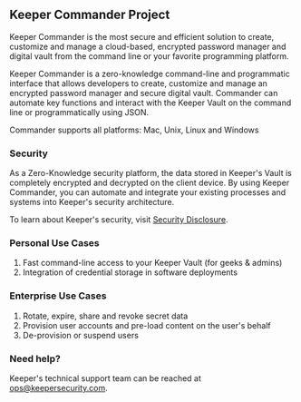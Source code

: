 Keeper Commander Project
----

Keeper Commander is the most secure and efficient solution to create, customize and manage a cloud-based, encrypted password manager and digital vault from the command line or your favorite programming platform.

Keeper Commander is a zero-knowledge command-line and programmatic interface that allows developers to create, customize and manage an encrypted password manager and secure digital vault.  Commander can automate key functions and interact with the Keeper Vault on the command line or programmatically using JSON.

Commander supports all platforms: Mac, Unix, Linux and Windows

### Security

As a Zero-Knowledge security platform, the data stored in Keeper's Vault is completely encrypted and decrypted on the client device.  By using Keeper Commander, you can automate and integrate your existing processes and systems into Keeper's security architecture.

To learn about Keeper's security, visit [Security Disclosure](https://keepersecurity.com/security.html).

### Personal Use Cases

1. Fast command-line access to your Keeper Vault (for geeks & admins)
2. Integration of credential storage in software deployments 

### Enterprise Use Cases

1. Rotate, expire, share and revoke secret data 
2. Provision user accounts and pre-load content on the user's behalf 
3. De-provision or suspend users

### Need help?

Keeper's technical support team can be reached at ops@keepersecurity.com.
